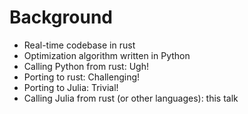 # Background

- Real-time codebase in rust
- Optimization algorithm written in Python
- Calling Python from rust: Ugh!
- Porting to rust: Challenging!
- Porting to Julia: Trivial!
- Calling Julia from rust (or other languages): this talk
